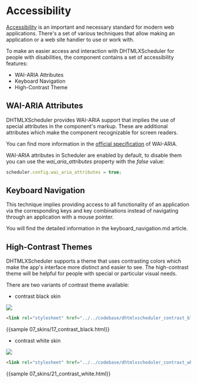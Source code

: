 Accessibility
================

[Accessibility](https://www.w3.org/WAI/intro/accessibility.php) is an important and necessary standard for modern web applications. 
There's a set of various techniques that allow making an application or a web site handier to use or work with. 

To make an easier access and interaction with DHTMLXScheduler for people with disabilities, the component contains a set of accessibility features:

- WAI-ARIA Attributes
- Keyboard  Navigation
- High-Contrast Theme

WAI-ARIA Attributes
----------------------

DHTMLXScheduler provides WAI-ARIA support that implies the use of special attributes in the component's markup.
These are additional attributes which make the component recognizable for screen readers. 

You can find more information in the [official specification](https://www.w3.org/WAI/intro/aria) of WAI-ARIA.

WAI-ARIA attributes in Scheduler are enabled by default, to disable them you can use the *wai_aria_attributes* property with the *false* value:

~~~js
scheduler.config.wai_aria_attributes = true;
~~~

Keyboard Navigation
-------------------

This technique implies providing access to all functionality of an application via the corresponding keys and key combinations
instead of navigating through an application with a mouse pointer.  

You will find the detailed information in the keyboard_navigation.md article.

High-Contrast Themes
--------------------

DHTMLXScheduler supports a theme that uses contrasting colors which make the app's interface more distinct and easier to see.
The high-contrast theme will be helpful for people with special or particular visual needs.

There are two variants of contrast theme available: 

- contrast black skin

<img src="contrast_black_skin.png">

~~~html
<link rel="stylesheet" href="../../codebase/dhtmlxscheduler_contrast_black.css">
~~~

{{sample 07_skins/17_contrast_black.html}}

- contrast white skin

<img src="contrast_white_skin.png">

~~~html
<link rel="stylesheet" href="../../codebase/dhtmlxscheduler_contrast_white.css">
~~~

{{sample 07_skins/21_contrast_white.html}}